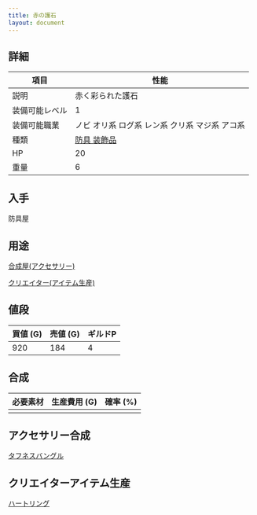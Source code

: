 ```yaml
---
title: 赤の護石
layout: document
---
```

## 詳細

|項目|性能|
|---|---|
|説明|赤く彩られた護石|
|装備可能レベル|1|
|装備可能職業|ノビ オリ系 ログ系 レン系 クリ系 マジ系 アコ系|
|種類|[防具 装飾品](防具(装飾品))|
|HP|20|
|重量|6|

## 入手

防具屋

## 用途

[合成屋(アクセサリー)](合成屋(アクセサリー))

[クリエイター(アイテム生産)](クリエイター(アイテム生産))

## 値段

|買値 (G)|売値 (G)|ギルドP|
|---|---|---|
|920|184|4|

## 合成

|必要素材|生産費用 (G)|確率 (%)|
|---|---|---|
||||

## アクセサリー合成

[タフネスバングル](タフネスバングル)

## クリエイターアイテム生産

[ハートリング](ハートリング)
